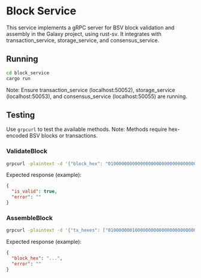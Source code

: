# Block Service

This service implements a gRPC server for BSV block validation and assembly in the Galaxy project, using rust-sv. It integrates with transaction_service, storage_service, and consensus_service.

## Running
```bash
cd block_service
cargo run
```
Note: Ensure transaction_service (localhost:50052), storage_service (localhost:50053), and consensus_service (localhost:50055) are running.

## Testing
Use `grpcurl` to test the available methods. Note: Methods require hex-encoded BSV blocks or transactions.

### ValidateBlock
```bash
grpcurl -plaintext -d '{"block_hex": "01000000000000000000000000000000000000000000000000000000000000000000000000000000000000000000000000000000000000000000000000000000000000000000ffffffff"}' localhost:50054 block.Block/ValidateBlock
```
Expected response (example):
```json
{
  "is_valid": true,
  "error": ""
}
```

### AssembleBlock
```bash
grpcurl -plaintext -d '{"tx_hexes": ["01000000010000000000000000000000000000000000000000000000000000000000000000ffffffff0100ffffffff0100ffffffff"]}' localhost:50054 block.Block/AssembleBlock
```
Expected response (example):
```json
{
  "block_hex": "...",
  "error": ""
}
```
